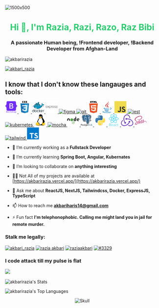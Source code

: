 
![1500x500](https://github.com/akbarirazia/akbarirazia/assets/66347282/2d2eb526-4741-4175-b4db-084f635bb47d)



<h1 align="center" style="color: #2ecc71;">Hi 👋, I'm Razia, Razi, Razo, Raz Bibi</h1>

<h3 align="center">A passionate Human being, !Frontend developer, !Backend Developer from Afghan-Land
</h3>




<p align="left"> <img src="https://komarev.com/ghpvc/?username=akbarirazia&label=Profile%20views&color=0e75b6&style=flat" alt="akbarirazia" /> </p>


<p align="left"> <a href="https://twitter.com/akbari_razia" target="blank"><img src="https://img.shields.io/twitter/follow/akbari_razia?logo=twitter&style=for-the-badge" alt="akbari_razia" /></a> </p>
<h2 align="left">I know that I <strong> don't know</strong>  these langauges and tools:</h2>
<p align="left"> <a href="https://getbootstrap.com" target="_blank" rel="noreferrer"> <img src="https://raw.githubusercontent.com/devicons/devicon/master/icons/bootstrap/bootstrap-plain-wordmark.svg" alt="bootstrap" width="40" height="40"/> </a> <a href="https://www.w3schools.com/css/" target="_blank" rel="noreferrer"> <img src="https://raw.githubusercontent.com/devicons/devicon/master/icons/css3/css3-original-wordmark.svg" alt="css3" width="40" height="40"/> </a> <a href="https://www.docker.com/" target="_blank" rel="noreferrer"> <img src="https://raw.githubusercontent.com/devicons/devicon/master/icons/docker/docker-original-wordmark.svg" alt="docker" width="40" height="40"/> </a> <a href="https://expressjs.com" target="_blank" rel="noreferrer"> <img src="https://raw.githubusercontent.com/devicons/devicon/master/icons/express/express-original-wordmark.svg" alt="express" width="40" height="40"/> </a> <a href="https://www.figma.com/" target="_blank" rel="noreferrer"> <img src="https://www.vectorlogo.zone/logos/figma/figma-icon.svg" alt="figma" width="40" height="40"/> </a> <a href="https://git-scm.com/" target="_blank" rel="noreferrer"> <img src="https://www.vectorlogo.zone/logos/git-scm/git-scm-icon.svg" alt="git" width="40" height="40"/> </a> <a href="https://www.w3.org/html/" target="_blank" rel="noreferrer"> <img src="https://raw.githubusercontent.com/devicons/devicon/master/icons/html5/html5-original-wordmark.svg" alt="html5" width="40" height="40"/> </a> <a href="https://www.java.com" target="_blank" rel="noreferrer"> <img src="https://raw.githubusercontent.com/devicons/devicon/master/icons/java/java-original.svg" alt="java" width="40" height="40"/> </a> <a href="https://developer.mozilla.org/en-US/docs/Web/JavaScript" target="_blank" rel="noreferrer"> <img src="https://raw.githubusercontent.com/devicons/devicon/master/icons/javascript/javascript-original.svg" alt="javascript" width="40" height="40"/> </a> <a href="https://jestjs.io" target="_blank" rel="noreferrer"> <img src="https://www.vectorlogo.zone/logos/jestjsio/jestjsio-icon.svg" alt="jest" width="40" height="40"/> </a> <a href="https://kubernetes.io" target="_blank" rel="noreferrer"> <img src="https://www.vectorlogo.zone/logos/kubernetes/kubernetes-icon.svg" alt="kubernetes" width="40" height="40"/> </a> <a href="https://www.linux.org/" target="_blank" rel="noreferrer"> <img src="https://raw.githubusercontent.com/devicons/devicon/master/icons/linux/linux-original.svg" alt="linux" width="40" height="40"/> </a> <a href="https://mochajs.org" target="_blank" rel="noreferrer"> <img src="https://www.vectorlogo.zone/logos/mochajs/mochajs-icon.svg" alt="mocha" width="40" height="40"/> </a> <a href="https://nodejs.org" target="_blank" rel="noreferrer"> <img src="https://raw.githubusercontent.com/devicons/devicon/master/icons/nodejs/nodejs-original-wordmark.svg" alt="nodejs" width="40" height="40"/> </a> <a href="https://www.postgresql.org" target="_blank" rel="noreferrer"> <img src="https://raw.githubusercontent.com/devicons/devicon/master/icons/postgresql/postgresql-original-wordmark.svg" alt="postgresql" width="40" height="40"/> </a> <a href="https://www.python.org" target="_blank" rel="noreferrer"> <img src="https://raw.githubusercontent.com/devicons/devicon/master/icons/python/python-original.svg" alt="python" width="40" height="40"/> </a> <a href="https://reactjs.org/" target="_blank" rel="noreferrer"> <img src="https://raw.githubusercontent.com/devicons/devicon/master/icons/react/react-original-wordmark.svg" alt="react" width="40" height="40"/> </a> <a href="https://redux.js.org" target="_blank" rel="noreferrer"> <img src="https://raw.githubusercontent.com/devicons/devicon/master/icons/redux/redux-original.svg" alt="redux" width="40" height="40"/> </a> <a href="https://sass-lang.com" target="_blank" rel="noreferrer"> <img src="https://raw.githubusercontent.com/devicons/devicon/master/icons/sass/sass-original.svg" alt="sass" width="40" height="40"/> </a> <a href="https://tailwindcss.com/" target="_blank" rel="noreferrer"> <img src="https://www.vectorlogo.zone/logos/tailwindcss/tailwindcss-icon.svg" alt="tailwind" width="40" height="40"/> </a> <a href="https://www.typescriptlang.org/" target="_blank" rel="noreferrer"> <img src="https://raw.githubusercontent.com/devicons/devicon/master/icons/typescript/typescript-original.svg" alt="typescript" width="40" height="40"/> </a> </p> 

- 🔭 I’m currently working as a **Fullstack Developer**

- 🌱 I’m currently learning **Spring Boot, Angular, Kubernates**

- 👯 I’m looking to collaborate on **anything interesting**

- 👨‍💻 Not All of my projects are available at [https://akbarirazia.vercel.app/](https://akbarirazia.vercel.app/)

- 💬 Ask me about **ReactJS, NextJS, Tailwindcss, Docker, ExpressJS, TypeScript**

- 📫 How to reach me **akbariharis14@gmail.com**

- ⚡ Fun fact **I'm telephonophobic. Calling me might land you in jail for remote murder.**

<h3 align="left">Stalk me legally:</h3>
<p align="left">
<a href="https://twitter.com/akbari_razia" target="blank"><img align="center" src="https://raw.githubusercontent.com/rahuldkjain/github-profile-readme-generator/master/src/images/icons/Social/twitter.svg" alt="akbari_razia" height="30" width="40" /></a>
<a href="https://linkedin.com/in/razia-akbari-19b5271b0" target="blank"><img align="center" src="https://raw.githubusercontent.com/rahuldkjain/github-profile-readme-generator/master/src/images/icons/Social/linked-in-alt.svg" alt="razia akbari" height="30" width="40" /></a>
<a href="https://codesandbox.com/raziaakbari" target="blank"><img align="center" src="https://raw.githubusercontent.com/rahuldkjain/github-profile-readme-generator/master/src/images/icons/Social/codesandbox.svg" alt="raziaakbari" height="30" width="40" /></a>
<a href="https://discord.gg/#3329" target="blank"><img align="center" src="https://raw.githubusercontent.com/rahuldkjain/github-profile-readme-generator/master/src/images/icons/Social/discord.svg" alt="#3329" height="30" width="40" /></a>
</p>

<p align="center">
<h3 align="left">I code attack till my pulse is flat</h3>

<img src="https://github-readme-activity-graph.vercel.app/graph?username=akbarirazia&bg_color=161b22&color=ffffff&line=d5d5d5&point=a76c6c&area=true&hide_border=true&hide_title=true" />


  
![akbarirazia's Stats](https://github-readme-stats.vercel.app/api?username=akbarirazia&theme=vue-dark&show_icons=true&hide_border=true&count_private=true)

![akbarirazia's Top Languages](https://github-readme-stats.vercel.app/api/top-langs/?username=akbarirazia&theme=vue-dark&show_icons=true&hide_border=true&layout=compact)

</p>


<p align="center">



  <img src="https://github.com/akbarirazia/akbarirazia/assets/66347282/e5599390-7e4c-4119-b9cc-b4272a365676" alt="Skull" width="70" height="70">
</p>
